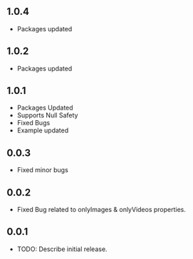 ## 1.0.4
- Packages updated

## 1.0.2
- Packages updated

## 1.0.1
- Packages Updated
- Supports Null Safety
- Fixed Bugs
- Example updated

## 0.0.3
- Fixed minor bugs

## 0.0.2
- Fixed Bug related to onlyImages & onlyVideos properties.

## 0.0.1

* TODO: Describe initial release.
